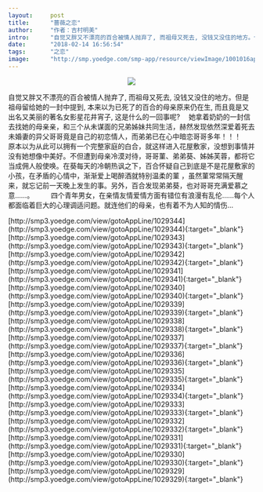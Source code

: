 ```yaml
---
layout:     post
title:      "蔷薇之恋"
author:     "作者：吉村明美"
intro:      "自觉又胖又不漂亮的百合被情人抛弃了, 而祖母又死去, 没钱又没住的地方。但是祖母留给她的一封中提到, 本来以为已死了的百合的母亲原来仍在生, 而且竟是又出名又美丽的著名女影星花井宵子, 这是什么的一回事呢?　 她拿着奶奶的一封信去找她的母亲亲，和三个从未谋面的兄弟姊妹共同生活，赫然发现依然深爱着死去未婚妻的异父哥哥竟是自己的初恋情人，而弟弟已在心中暗恋哥哥多年！！！　 原本以为从此可以拥有一个完整家庭的白合，就这样进入花屋敷家，没想到事情并没有她想像中美好。不但遭到母亲冷漠对待，哥哥菫、弟弟葵、姊姊芙蓉，都将它当成佣人般使唤。在葵每天的冷朝热讽之下，百合怀疑自己到底是不是花屋敷家的小孩，在矛盾的心情中，渐渐爱上喝醉酒就特别温柔的菫 ，虽然菫常常隔天醒来，就忘记前一天晚上发生的事。另外，百合发现弟弟葵，也对哥哥充满爱慕之意……。　　　四个青年男女，在亲情友情爱情方面有错位有浪漫有乱伦……每个人都面临着巨大的心理调适问题。就连他们的母亲，也有着不为人知的情伤..."
date:       "2018-02-14 16:56:54"
tags:       "之恋"
image:      "http://smp.yoedge.com/smp-app/resource/viewImage/1001016appline.png"
---
```

<div style="text-align: center">
<p><img src="http://smp.yoedge.com/smp-app/resource/viewImage/1001016appline.png"/></p>
</div>
<p class="post-meta">
<span>自觉又胖又不漂亮的百合被情人抛弃了, 而祖母又死去, 没钱又没住的地方。但是祖母留给她的一封中提到, 本来以为已死了的百合的母亲原来仍在生, 而且竟是又出名又美丽的著名女影星花井宵子, 这是什么的一回事呢?　 她拿着奶奶的一封信去找她的母亲亲，和三个从未谋面的兄弟姊妹共同生活，赫然发现依然深爱着死去未婚妻的异父哥哥竟是自己的初恋情人，而弟弟已在心中暗恋哥哥多年！！！　 原本以为从此可以拥有一个完整家庭的白合，就这样进入花屋敷家，没想到事情并没有她想像中美好。不但遭到母亲冷漠对待，哥哥菫、弟弟葵、姊姊芙蓉，都将它当成佣人般使唤。在葵每天的冷朝热讽之下，百合怀疑自己到底是不是花屋敷家的小孩，在矛盾的心情中，渐渐爱上喝醉酒就特别温柔的菫 ，虽然菫常常隔天醒来，就忘记前一天晚上发生的事。另外，百合发现弟弟葵，也对哥哥充满爱慕之意……。　　　四个青年男女，在亲情友情爱情方面有错位有浪漫有乱伦……每个人都面临着巨大的心理调适问题。就连他们的母亲，也有着不为人知的情伤...</span>
</p>
[http://smp3.yoedge.com/view/gotoAppLine/1029344](http://smp3.yoedge.com/view/gotoAppLine/1029344){:target="_blank"}
[http://smp3.yoedge.com/view/gotoAppLine/1029343](http://smp3.yoedge.com/view/gotoAppLine/1029343){:target="_blank"}
[http://smp3.yoedge.com/view/gotoAppLine/1029342](http://smp3.yoedge.com/view/gotoAppLine/1029342){:target="_blank"}
[http://smp3.yoedge.com/view/gotoAppLine/1029341](http://smp3.yoedge.com/view/gotoAppLine/1029341){:target="_blank"}
[http://smp3.yoedge.com/view/gotoAppLine/1029340](http://smp3.yoedge.com/view/gotoAppLine/1029340){:target="_blank"}
[http://smp3.yoedge.com/view/gotoAppLine/1029339](http://smp3.yoedge.com/view/gotoAppLine/1029339){:target="_blank"}
[http://smp3.yoedge.com/view/gotoAppLine/1029338](http://smp3.yoedge.com/view/gotoAppLine/1029338){:target="_blank"}
[http://smp3.yoedge.com/view/gotoAppLine/1029337](http://smp3.yoedge.com/view/gotoAppLine/1029337){:target="_blank"}
[http://smp3.yoedge.com/view/gotoAppLine/1029336](http://smp3.yoedge.com/view/gotoAppLine/1029336){:target="_blank"}
[http://smp3.yoedge.com/view/gotoAppLine/1029335](http://smp3.yoedge.com/view/gotoAppLine/1029335){:target="_blank"}
[http://smp3.yoedge.com/view/gotoAppLine/1029334](http://smp3.yoedge.com/view/gotoAppLine/1029334){:target="_blank"}
[http://smp3.yoedge.com/view/gotoAppLine/1029333](http://smp3.yoedge.com/view/gotoAppLine/1029333){:target="_blank"}
[http://smp3.yoedge.com/view/gotoAppLine/1029332](http://smp3.yoedge.com/view/gotoAppLine/1029332){:target="_blank"}
[http://smp3.yoedge.com/view/gotoAppLine/1029331](http://smp3.yoedge.com/view/gotoAppLine/1029331){:target="_blank"}
[http://smp3.yoedge.com/view/gotoAppLine/1029330](http://smp3.yoedge.com/view/gotoAppLine/1029330){:target="_blank"}
[http://smp3.yoedge.com/view/gotoAppLine/1029329](http://smp3.yoedge.com/view/gotoAppLine/1029329){:target="_blank"}



